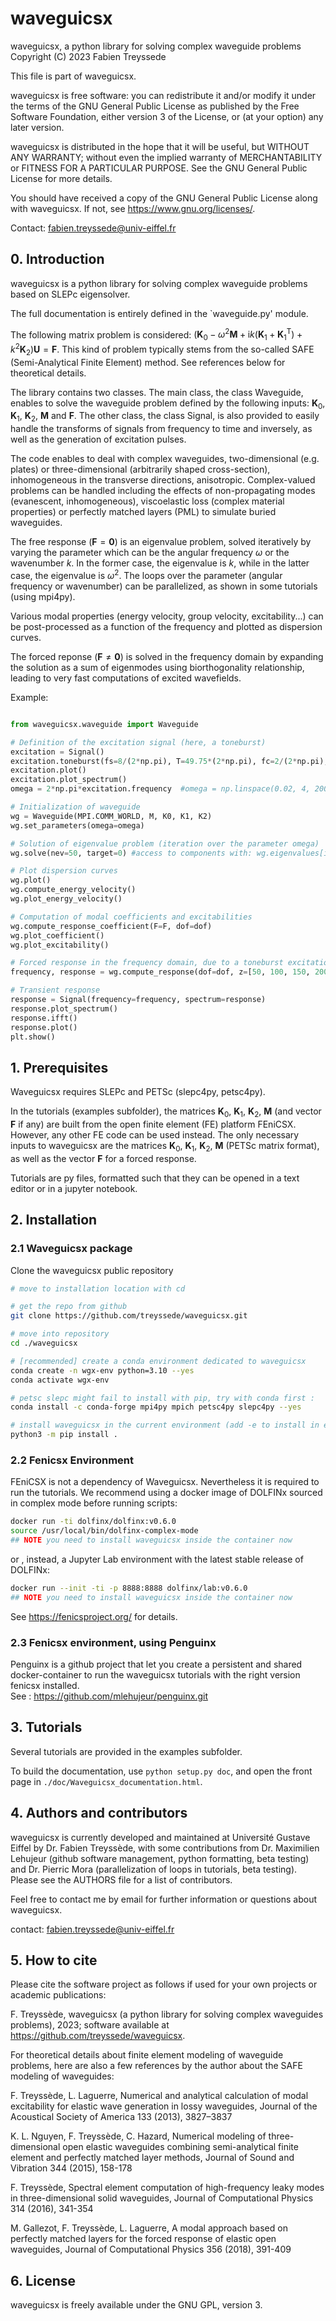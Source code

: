 # waveguicsx

waveguicsx, a python library for solving complex waveguide problems  
Copyright (C) 2023  Fabien Treyssede

This file is part of waveguicsx.

waveguicsx is free software: you can redistribute it and/or modify it under the terms of the GNU General Public License as published by the Free Software Foundation, either version 3 of the License, or (at your option) any later version.

waveguicsx is distributed in the hope that it will be useful, but WITHOUT ANY WARRANTY; without even the implied warranty of MERCHANTABILITY or FITNESS FOR A PARTICULAR PURPOSE. See the GNU General Public License for more details.

You should have received a copy of the GNU General Public License along with waveguicsx. If not, see <https://www.gnu.org/licenses/>.

Contact: fabien.treyssede@univ-eiffel.fr


## 0. Introduction

waveguicsx is a python library for solving complex waveguide problems based on SLEPc eigensolver.

The full documentation is entirely defined in the `waveguide.py' module.

The following matrix problem is considered: $(\textbf{K}_0-\omega^2\textbf{M}+\text{i}k(\textbf{K}_1+\textbf{K}_1^\text{T})+k^2\textbf{K}_2)\textbf{U}=\textbf{F}$. This kind of problem typically stems from the so-called SAFE (Semi-Analytical Finite Element) method. See references below for theoretical details.

The library contains two classes. The main class, the class Waveguide, enables to solve the waveguide problem defined by the following inputs: $\textbf{K}_0$, $\textbf{K}_1$, $\textbf{K}_2$, $\textbf{M}$ and $\textbf{F}$. The other class, the class Signal, is also provided to easily handle the transforms of signals from frequency to time and inversely, as well as the generation of excitation pulses.

The code enables to deal with complex waveguides, two-dimensional (e.g. plates) or three-dimensional (arbitrarily shaped cross-section), inhomogeneous in the transverse directions, anisotropic. Complex-valued problems can be handled including the effects of non-propagating modes (evanescent, inhomogeneous), viscoelastic loss (complex material properties) or perfectly matched layers (PML) to simulate buried waveguides.

The free response ($\textbf{F}=\textbf{0}$) is an eigenvalue problem, solved iteratively by varying the parameter which can be
the angular frequency $\omega$ or the wavenumber $k$. In the former case, the eigenvalue is $k$, while in the latter case, the eigenvalue is $\omega^2$. The loops over the parameter (angular frequency or wavenumber) can be parallelized, as shown in some tutorials (using mpi4py).

Various modal properties (energy velocity, group velocity, excitability...) can be post-processed as a function of the frequency and plotted as dispersion curves.

The forced reponse ($\textbf{F}\neq\textbf{0}$) is solved in the frequency domain by expanding the solution as a sum of eigenmodes using biorthogonality relationship, leading to very fast computations of excited wavefields.

Example:

```python

from waveguicsx.waveguide import Waveguide

# Definition of the excitation signal (here, a toneburst)
excitation = Signal()
excitation.toneburst(fs=8/(2*np.pi), T=49.75*(2*np.pi), fc=2/(2*np.pi), n=5) 
excitation.plot()
excitation.plot_spectrum()
omega = 2*np.pi*excitation.frequency  #omega = np.linspace(0.02, 4, 200)

# Initialization of waveguide
wg = Waveguide(MPI.COMM_WORLD, M, K0, K1, K2)
wg.set_parameters(omega=omega)

# Solution of eigenvalue problem (iteration over the parameter omega)
wg.solve(nev=50, target=0) #access to components with: wg.eigenvalues[iomega][imode], wg.eigenvectors[iomega][idof,imode]

# Plot dispersion curves
wg.plot()
wg.compute_energy_velocity()
wg.plot_energy_velocity()

# Computation of modal coefficients and excitabilities
wg.compute_response_coefficient(F=F, dof=dof)
wg.plot_coefficient()
wg.plot_excitability()

# Forced response in the frequency domain, due to a toneburst excitation, at degree of freedom dof and axial coordinates z
frequency, response = wg.compute_response(dof=dof, z=[50, 100, 150, 200], spectrum=excitation.spectrum)

# Transient response
response = Signal(frequency=frequency, spectrum=response)
response.plot_spectrum()
response.ifft()
response.plot()
plt.show()
```


## 1. Prerequisites

Waveguicsx requires SLEPc and PETSc (slepc4py, petsc4py).

In the tutorials (examples subfolder), the matrices $\textbf{K}_0$, $\textbf{K}_1$, $\textbf{K}_2$, $\textbf{M}$ (and vector $\textbf{F}$ if any) are built from the open finite element (FE) platform FEniCSX. However, any other FE code can be used instead. The only necessary inputs to waveguicsx are the matrices $\textbf{K}_0$, $\textbf{K}_1$, $\textbf{K}_2$, $\textbf{M}$ (PETSc matrix format), as well as the vector $\textbf{F}$ for a forced response.

Tutorials are py files, formatted such that they can be opened in a text editor or in a jupyter notebook.


## 2. Installation

### 2.1 Waveguicsx package
Clone the waveguicsx public repository

```bash
# move to installation location with cd

# get the repo from github
git clone https://github.com/treyssede/waveguicsx.git

# move into repository
cd ./waveguicsx

# [recommended] create a conda environment dedicated to waveguicsx
conda create -n wgx-env python=3.10 --yes
conda activate wgx-env

# petsc slepc might fail to install with pip, try with conda first :  
conda install -c conda-forge mpi4py mpich petsc4py slepc4py --yes

# install waveguicsx in the current environment (add -e to install in editable mode)
python3 -m pip install .
```

### 2.2 Fenicsx Environment

FEniCSX is not a dependency of Waveguicsx. Nevertheless it is required to run the tutorials.
We recommend using a docker image of DOLFINx sourced in complex mode before running scripts:

```bash
docker run -ti dolfinx/dolfinx:v0.6.0
source /usr/local/bin/dolfinx-complex-mode
## NOTE you need to install waveguicsx inside the container now
```
or , instead, a Jupyter Lab environment with the latest stable release of DOLFINx:
```bash
docker run --init -ti -p 8888:8888 dolfinx/lab:v0.6.0
## NOTE you need to install waveguicsx inside the container now
```
See https://fenicsproject.org/ for details.

### 2.3 Fenicsx environment, using Penguinx

Penguinx is a github project that let you create a persistent 
and shared docker-container to run the waveguicsx tutorials with the right version fenicsx installed.  
See : https://github.com/mlehujeur/penguinx.git

## 3. Tutorials

Several tutorials are provided in the examples subfolder.

To build the documentation, use `python setup.py doc`, and open the front page in `./doc/Waveguicsx_documentation.html`.

## 4. Authors and contributors

waveguicsx is currently developed and maintained at Université Gustave Eiffel by Dr. Fabien Treyssède, with some contributions from Dr. Maximilien Lehujeur (github software management, python formatting, beta testing) and Dr. Pierric Mora (parallelization of loops in tutorials, beta testing). Please see the AUTHORS file for a list of contributors.

Feel free to contact me by email for further information or questions about waveguicsx.

contact: fabien.treyssede@univ-eiffel.fr


## 5. How to cite

Please cite the software project as follows if used for your own projects or academic publications:

F. Treyssède, waveguicsx (a python library for solving complex waveguides problems), 2023; software available at https://github.com/treyssede/waveguicsx.

For theoretical details about finite element modeling of waveguide problems, here are also a few references by the author about the SAFE modeling of waveguides:

F. Treyssède, L. Laguerre, Numerical and analytical calculation of modal excitability for elastic wave generation in lossy waveguides, Journal of the Acoustical Society of America 133 (2013), 3827–3837

K. L. Nguyen, F. Treyssède, C. Hazard, Numerical modeling of three-dimensional open elastic waveguides combining semi-analytical finite element and perfectly matched layer methods, Journal of Sound and Vibration 344 (2015), 158-178

F. Treyssède, Spectral element computation of high-frequency leaky modes in three-dimensional solid waveguides, Journal of Computational Physics 314 (2016), 341-354

M. Gallezot, F. Treyssède, L. Laguerre, A modal approach based on perfectly matched layers for the forced response of elastic open waveguides, Journal of Computational Physics 356 (2018), 391-409


## 6. License

waveguicsx is freely available under the GNU GPL, version 3.

